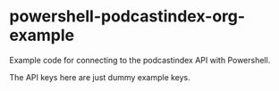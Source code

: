 # powershell-podcastindex-org-example
Example code for connecting to the podcastindex API with Powershell.

The API keys here are just dummy example keys.
